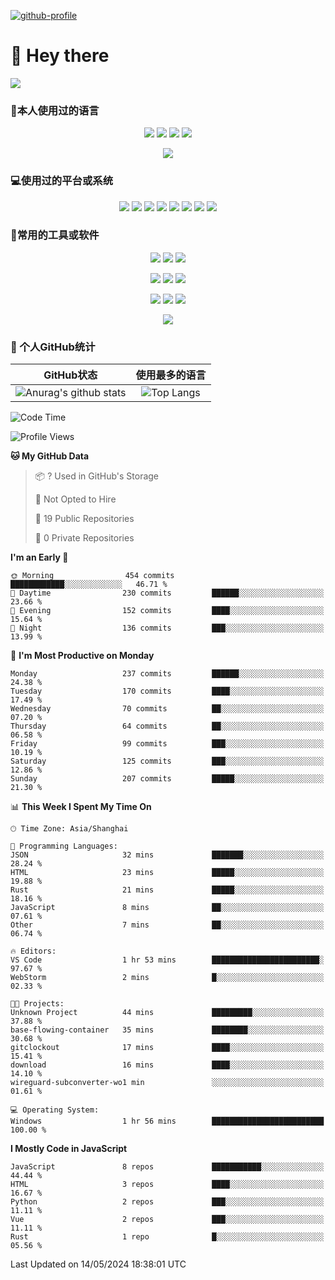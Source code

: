 [![github-profile](https://files.catbox.moe/y2j7f9.svg)](https://www.calligrapher.ai/)

# 👋 Hey there

![](https://count.getloli.com/get/@mijaclan?theme=rule34)


### 🧐本人使用过的语言

<p align="center">
	<img src="https://img.shields.io/badge/GO-1.15-00acd7?logo=Go&logoColor=00acd7"/>
	<img src="https://img.shields.io/badge/Java-8-e0161a?logo=Java&logoColor=e0161a"/>
	<img src="https://img.shields.io/badge/JavaScript-es6-efd81d?logo=JavaScript&logoColor=efd81d"/>
	<img src="https://img.shields.io/badge/Python-3.9-326c9c?logo=Python&logoColor=326c9c"/>
</p>
<p align="center">
    <img src="https://img.shields.io/badge/Shell-1.0-3e484a?logo=GNU%20Bash&logoColor=ffffff"/>
</p>

### 💻使用过的平台或系统

<p align="center">
<img src="https://img.shields.io/badge/Android--0?style=social&logo=Android&logoColor=3DDC84"/>
<img src="https://img.shields.io/badge/ios--0?style=social&logo=ios&logoColor=C0C0C0"/>
<img src="https://img.shields.io/badge/HarmonyOS--0?style=social&logo=HarmonyOS&logoColor=000001"/>
<img src="https://img.shields.io/badge/Windows10--0?style=social&logo=Windows&logoColor=0078D6"/>
<img src="https://img.shields.io/badge/macOS--0?style=social&logo=macOS&logoColor=e7e7e7"/>
<img src="https://img.shields.io/badge/Centos8--0?style=social&logo=Centos&logoColor=262577"/>
<img src="https://img.shields.io/badge/Ubuntu--0?style=social&logo=Ubuntu&logoColor=E95420"/>
<img src="https://img.shields.io/badge/Kali--0?style=social&logo=Kali%20Linux&logoColor=E95420"/>
</p>
<p align="center">

</p>

### 🔧常用的工具或软件

<p align="center">
<img src="https://img.shields.io/badge/Androidstudio-安卓开发-3DDC84?style=flat-square&logo=Android%20Studio&labelColor=ffffff&logoColor=3DDC84"/>
<img src="https://img.shields.io/badge/WebStorm-Vue&React开发-07c3f2?style=flat-square&logo=WebStorm&labelColor=ffffff&logoColor=000000"/>
<img src="https://img.shields.io/badge/PyCharm-Python开发-21d789?style=flat-square&logo=PyCharm&labelColor=ffffff&logoColor=000000"/>
</p>
<p align="center">
<img src="https://img.shields.io/badge/VsCode-软件开发-007ACC?style=flat-square&logo=Visual%20Studio%20Code&labelColor=ffffff&logoColor=007ACC"/>
<img src="https://img.shields.io/badge/MySQL-结构型数据库-4479A1?style=flat-square&logo=MySQL&labelColor=ffffff&logoColor=4479A1"/>
<img src="https://img.shields.io/badge/MongoDB-文档型数据库-47A248?style=flat-square&logo=MongoDB&labelColor=ffffff&logoColor=47A248"/>
</p>

<p align="center">
<img src="https://img.shields.io/badge/Chrome-浏览器-4285F4?style=flat-square&logo=Google%20Chrome&labelColor=ffffff&logoColor=4285F4"/>
<img src="https://img.shields.io/badge/Firefox-浏览器-20123A?style=flat-square&logo=Firefox%20Firefox&labelColor=ffffff&logoColor=20123A"/>
<img src="https://img.shields.io/badge/Edge-浏览器-0078D7?style=flat-square&logo=Microsoft%20Edge&labelColor=ffffff&logoColor=0078D7"/>
</p>

<p align="center">

<img src="https://img.shields.io/badge/Photoshop-P图工具-31A8FF?style=flat-square&logo=Adobe%20Photoshop&labelColor=ffffff&logoColor=31A8FF"/>

</p>


### 🥳 个人GitHub统计

|                          GitHub状态                          |                        使用最多的语言                        |
| :----------------------------------------------------------: | :----------------------------------------------------------: |
| ![Anurag's github stats](https://github-readme-stats.vercel.app/api?username=mijaclan) | ![Top Langs](https://github-readme-stats.vercel.app/api/top-langs/?username=mijaclan&&hide=tsql) |


<!--START_SECTION:waka-->
![Code Time](http://img.shields.io/badge/Code%20Time-700%20hrs%2026%20mins-blue)

![Profile Views](http://img.shields.io/badge/Profile%20Views-151-blue)

**🐱 My GitHub Data** 

> 📦 ? Used in GitHub's Storage 
 > 
> 🚫 Not Opted to Hire
 > 
> 📜 19 Public Repositories 
 > 
> 🔑 0 Private Repositories 
 > 
**I'm an Early 🐤** 

```text
🌞 Morning                454 commits         ████████████░░░░░░░░░░░░░   46.71 % 
🌆 Daytime                230 commits         ██████░░░░░░░░░░░░░░░░░░░   23.66 % 
🌃 Evening                152 commits         ████░░░░░░░░░░░░░░░░░░░░░   15.64 % 
🌙 Night                  136 commits         ███░░░░░░░░░░░░░░░░░░░░░░   13.99 % 
```
📅 **I'm Most Productive on Monday** 

```text
Monday                   237 commits         ██████░░░░░░░░░░░░░░░░░░░   24.38 % 
Tuesday                  170 commits         ████░░░░░░░░░░░░░░░░░░░░░   17.49 % 
Wednesday                70 commits          ██░░░░░░░░░░░░░░░░░░░░░░░   07.20 % 
Thursday                 64 commits          ██░░░░░░░░░░░░░░░░░░░░░░░   06.58 % 
Friday                   99 commits          ███░░░░░░░░░░░░░░░░░░░░░░   10.19 % 
Saturday                 125 commits         ███░░░░░░░░░░░░░░░░░░░░░░   12.86 % 
Sunday                   207 commits         █████░░░░░░░░░░░░░░░░░░░░   21.30 % 
```


📊 **This Week I Spent My Time On** 

```text
🕑︎ Time Zone: Asia/Shanghai

💬 Programming Languages: 
JSON                     32 mins             ███████░░░░░░░░░░░░░░░░░░   28.24 % 
HTML                     23 mins             █████░░░░░░░░░░░░░░░░░░░░   19.88 % 
Rust                     21 mins             █████░░░░░░░░░░░░░░░░░░░░   18.16 % 
JavaScript               8 mins              ██░░░░░░░░░░░░░░░░░░░░░░░   07.61 % 
Other                    7 mins              ██░░░░░░░░░░░░░░░░░░░░░░░   06.74 % 

🔥 Editors: 
VS Code                  1 hr 53 mins        ████████████████████████░   97.67 % 
WebStorm                 2 mins              █░░░░░░░░░░░░░░░░░░░░░░░░   02.33 % 

🐱‍💻 Projects: 
Unknown Project          44 mins             █████████░░░░░░░░░░░░░░░░   37.88 % 
base-flowing-container   35 mins             ████████░░░░░░░░░░░░░░░░░   30.68 % 
gitclockout              17 mins             ████░░░░░░░░░░░░░░░░░░░░░   15.41 % 
download                 16 mins             ████░░░░░░░░░░░░░░░░░░░░░   14.10 % 
wireguard-subconverter-wo1 min               ░░░░░░░░░░░░░░░░░░░░░░░░░   01.61 % 

💻 Operating System: 
Windows                  1 hr 56 mins        █████████████████████████   100.00 % 
```

**I Mostly Code in JavaScript** 

```text
JavaScript               8 repos             ███████████░░░░░░░░░░░░░░   44.44 % 
HTML                     3 repos             ████░░░░░░░░░░░░░░░░░░░░░   16.67 % 
Python                   2 repos             ███░░░░░░░░░░░░░░░░░░░░░░   11.11 % 
Vue                      2 repos             ███░░░░░░░░░░░░░░░░░░░░░░   11.11 % 
Rust                     1 repo              █░░░░░░░░░░░░░░░░░░░░░░░░   05.56 % 
```




 Last Updated on 14/05/2024 18:38:01 UTC
<!--END_SECTION:waka-->

